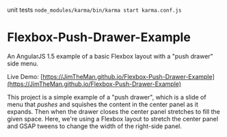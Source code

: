 
unit tests
`node_modules/karma/bin/karma start karma.conf.js`

# Flexbox-Push-Drawer-Example
An AngularJS 1.5 example of a basic Flexbox layout with a "push drawer" side menu.  

Live Demo: [https://JimTheMan.github.io/Flexbox-Push-Drawer-Example](https://JimTheMan.github.io/Flexbox-Push-Drawer-Example)

This project is a simple example of a "push drawer", which is a slide of menu that *pushes* and squishes the content in the center panel as it expands. Then when the drawer closes the center panel stretches to fill the given space. Here, we're using a Flexbox layout to stretch the center panel and GSAP tweens to change the width of the right-side panel.  

